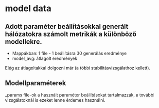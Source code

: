 # model data

## Adott paraméter beállításokkal generált hálózatokra számolt metrikák a különböző modellekre.
* Mappákban: 1 file - 1 beállításra 30 generálás eredménye
* model_avg: átlagolt eredmények

Elég az átlagoltakkal dolgozni már (a többi stabilitásvizsgálathoz kellett).

## Modellparaméterek
_params file-ok a használt paraméter beállításokat tartalmazzák, a további vizsgálatoknál is ezeket lenne érdemes használni.
